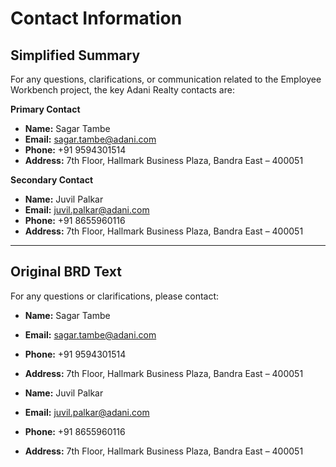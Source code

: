 # Contact Information

## Simplified Summary
For any questions, clarifications, or communication related to the Employee Workbench project, the key Adani Realty contacts are:

**Primary Contact**
- **Name:** Sagar Tambe  
- **Email:** sagar.tambe@adani.com  
- **Phone:** +91 9594301514  
- **Address:** 7th Floor, Hallmark Business Plaza, Bandra East – 400051  

**Secondary Contact**
- **Name:** Juvil Palkar  
- **Email:** juvil.palkar@adani.com  
- **Phone:** +91 8655960116  
- **Address:** 7th Floor, Hallmark Business Plaza, Bandra East – 400051  

---

## Original BRD Text
For any questions or clarifications, please contact:  

- **Name:** Sagar Tambe  
- **Email:** sagar.tambe@adani.com  
- **Phone:** +91 9594301514  
- **Address:** 7th Floor, Hallmark Business Plaza, Bandra East – 400051  

- **Name:** Juvil Palkar  
- **Email:** juvil.palkar@adani.com  
- **Phone:** +91 8655960116  
- **Address:** 7th Floor, Hallmark Business Plaza, Bandra East – 400051
